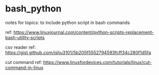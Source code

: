 # bash_python
notes for topics: to include python script in bash commands

ref: https://www.linuxjournal.com/content/python-scripts-replacement-bash-utility-scripts

csv reader
ref: https://gist.github.com/ishu3101/5b205f5552794593fcff34c280f1d5fa

cut command
ref: https://www.linuxfordevices.com/tutorials/linux/cut-command-in-linux
